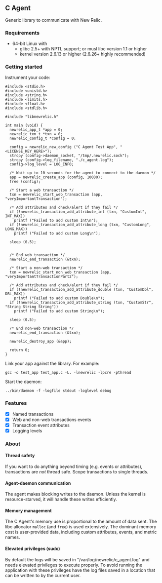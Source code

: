 ## C Agent

Generic library to communicate with New Relic.

### Requirements
* 64-bit Linux with
    * glibc 2.5+ with NPTL support; or musl libc version 1.1 or higher
    * kernel version 2.6.13 or higher (2.6.26+ highly recommended)

### Getting started

Instrument your code:

```
#include <stdio.h>
#include <unistd.h>
#include <string.h>
#include <limits.h>
#include <float.h>
#include <stdlib.h>

#include "libnewrelic.h"

int main (void) {
  newrelic_app_t *app = 0;
  newrelic_txn_t *txn = 0;
  newrelic_config_t *config = 0;

  config = newrelic_new_config ("C Agent Test App", "<LICENSE_KEY_HERE>");
  strcpy (config->daemon_socket, "/tmp/.newrelic.sock");
  strcpy (config->log_filename, "./c_agent.log");
  config->log_level = LOG_INFO;

  /* Wait up to 10 seconds for the agent to connect to the daemon */
  app = newrelic_create_app (config, 10000);
  free (config);

  /* Start a web transaction */
  txn = newrelic_start_web_transaction (app, "veryImportantTransaction");

  /* Add attributes and check/alert if they fail */
  if (!newrelic_transaction_add_attribute_int (txn, "CustomInt", INT_MAX))
    printf ("Failed to add custom Int\n");
  if (!newrelic_transaction_add_attribute_long (txn, "CustomLong", LONG_MAX))
    printf ("Failed to add custom Long\n");

  sleep (0.5);


  /* End web transaction */
  newrelic_end_transaction (&txn);

  /* Start a non-web transaction */
  txn = newrelic_start_non_web_transaction (app, "veryImportantTransactionPart2");

  /* Add attributes and check/alert if they fail */
  if (!newrelic_transaction_add_attribute_double (txn, "CustomDbl", DBL_MAX))
    printf ("Failed to add custom Double\n");
  if (!newrelic_transaction_add_attribute_string (txn, "CustomStr", "String String String"))
    printf ("Failed to add custom String\n");

  sleep (0.5);

  /* End non-web transaction */
  newrelic_end_transaction (&txn);

  newrelic_destroy_app (&app);

  return 0;
}
```


Link your app against the library. For example:

```
gcc -o test_app test_app.c -L. -lnewrelic -lpcre -pthread
```

Start the daemon:

```
../bin/daemon -f -logfile stdout -loglevel debug
```

### Features
* [x] Named transactions
* [x] Web and non-web transactions events
* [X] Transaction event attributes
* [x] Logging levels

### About

#### Thread safety
If you want to do anything beyond timing (e.g. events or attributes), transactions are *not* thread safe. Scope transactions to single threads.

#### Agent-daemon communication
The agent makes blocking writes to the daemon. Unless the kernel is resource-starved, it will handle these writes efficiently.

#### Memory management
The C Agent's memory use is proportional to the amount of data sent. The libc allocator `malloc` (and `free`) is used extensively. The dominant memory cost is user-provided data, including custom attributes, events, and metric names.

#### Elevated privileges (sudo)
By default the logs will be saved in "/var/log/newrelic/c_agent.log" and needs elevated privileges to execute properly. To avoid running the application with these privileges have the log files saved in a location that can be written to by the current user.
